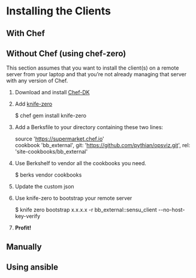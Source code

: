 # Installing the Clients

## With Chef

## Without Chef (using chef-zero)
This section assumes that you want to install the client(s) on a remote server from your laptop and that you’re not already managing that server with any version of Chef.

1. Download and install [Chef-DK](https://downloads.chef.io/chef-dk/)
1. Add [knife-zero](https://github.com/higanworks/knife-zero)

    $ chef gem install knife-zero

1. Add a Berksfile to your directory containing these two lines:

    source 'https://supermarket.chef.io'  
    cookbook 'bb_external', git: 'https://github.com/pythian/opsviz.git', rel: 'site-cookbooks/bb_external'

1. Use Berkshelf to vendor all the cookbooks you need.

    $ berks vendor cookbooks

1. Update the custom json
1. Use knife-zero to bootstrap your remote server

    $ knife zero bootstrap x.x.x.x -r bb_external::sensu_client --no-host-key-verify

1. __Profit!__


## Manually

## Using ansible
